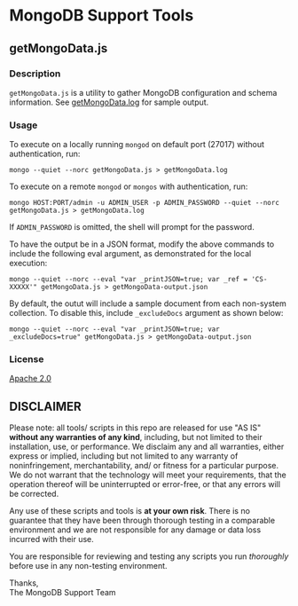 MongoDB Support Tools
=====================

getMongoData.js
---------------

### Description

`getMongoData.js` is a utility to gather MongoDB configuration and schema information.
See [getMongoData.log](sample/getMongoData.log) for sample output.


### Usage

To execute on a locally running `mongod` on default port (27017) without authentication, run:

    mongo --quiet --norc getMongoData.js > getMongoData.log

To execute on a remote `mongod` or `mongos` with authentication, run:

    mongo HOST:PORT/admin -u ADMIN_USER -p ADMIN_PASSWORD --quiet --norc getMongoData.js > getMongoData.log

If `ADMIN_PASSWORD` is omitted, the shell will prompt for the password.

To have the output be in a JSON format, modify the above commands to include the following eval argument,
as demonstrated for the local execution:

    mongo --quiet --norc --eval "var _printJSON=true; var _ref = 'CS-XXXXX'" getMongoData.js > getMongoData-output.json

By default, the outut will include a sample document from each non-system collection.  To disable this, include `_excludeDocs` argument as shown below:

    mongo --quiet --norc --eval "var _printJSON=true; var _excludeDocs=true" getMongoData.js > getMongoData-output.json

### License

[Apache 2.0](http://www.apache.org/licenses/LICENSE-2.0)


DISCLAIMER
----------
Please note: all tools/ scripts in this repo are released for use "AS IS" **without any warranties of any kind**,
including, but not limited to their installation, use, or performance.  We disclaim any and all warranties, either
express or implied, including but not limited to any warranty of noninfringement, merchantability, and/ or fitness
for a particular purpose.  We do not warrant that the technology will meet your requirements, that the operation
thereof will be uninterrupted or error-free, or that any errors will be corrected.

Any use of these scripts and tools is **at your own risk**.  There is no guarantee that they have been through
thorough testing in a comparable environment and we are not responsible for any damage or data loss incurred with
their use.

You are responsible for reviewing and testing any scripts you run *thoroughly* before use in any non-testing
environment.

Thanks,  
The MongoDB Support Team
